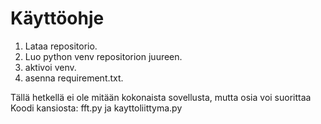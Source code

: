 # Käyttöohje
1. Lataa repositorio.
2. Luo python venv repositorion juureen.
3. aktivoi venv.
4. asenna requirement.txt.

Tällä hetkellä ei ole mitään kokonaista sovellusta, mutta osia voi suorittaa Koodi kansiosta:
fft.py ja kayttoliittyma.py
